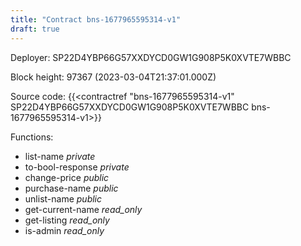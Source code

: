 ```yaml
---
title: "Contract bns-1677965595314-v1"
draft: true
---
```

Deployer: SP22D4YBP66G57XXDYCD0GW1G908P5K0XVTE7WBBC


 



Block height: 97367 (2023-03-04T21:37:01.000Z)

Source code: {{<contractref "bns-1677965595314-v1" SP22D4YBP66G57XXDYCD0GW1G908P5K0XVTE7WBBC bns-1677965595314-v1>}}

Functions:

* list-name _private_
* to-bool-response _private_
* change-price _public_
* purchase-name _public_
* unlist-name _public_
* get-current-name _read_only_
* get-listing _read_only_
* is-admin _read_only_
